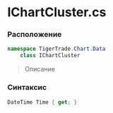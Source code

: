 
# IChartCluster.cs
### Расположение
```csharp
namespace TigerTrade.Chart.Data  
    class IChartCluster
```

> Описание

### Синтаксис
```csharp
DateTime Time { get; }
```
